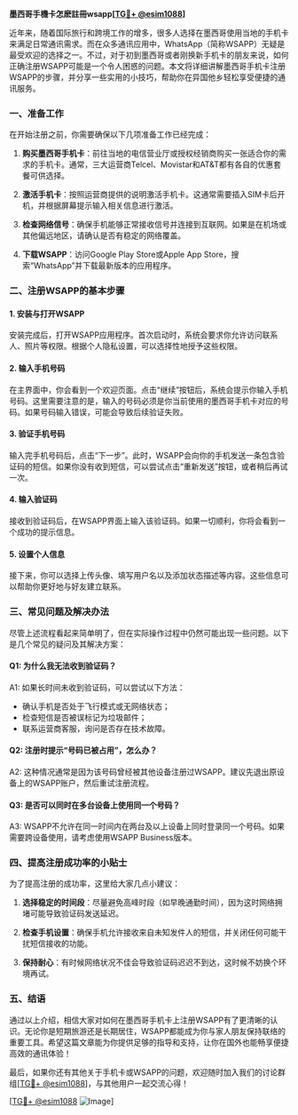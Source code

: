 **墨西哥手機卡怎麽註冊wsapp[[TG💪+ @esim1088](https://t.me/s/esim1088)]**

近年来，随着国际旅行和跨境工作的增多，很多人选择在墨西哥使用当地的手机卡来满足日常通讯需求。而在众多通讯应用中，WhatsApp（简称WSAPP）无疑是最受欢迎的选择之一。不过，对于初到墨西哥或者刚换新手机卡的朋友来说，如何正确注册WSAPP可能是一个令人困惑的问题。本文将详细讲解墨西哥手机卡注册WSAPP的步骤，并分享一些实用的小技巧，帮助你在异国他乡轻松享受便捷的通讯服务。

### 一、准备工作

在开始注册之前，你需要确保以下几项准备工作已经完成：

1. **购买墨西哥手机卡**：前往当地的电信营业厅或授权经销商购买一张适合你的需求的手机卡。通常，三大运营商Telcel、Movistar和AT&T都有各自的优惠套餐可供选择。
   
2. **激活手机卡**：按照运营商提供的说明激活手机卡。这通常需要插入SIM卡后开机，并根据屏幕提示输入相关信息进行激活。

3. **检查网络信号**：确保手机能够正常接收信号并连接到互联网。如果是在机场或其他偏远地区，请确认是否有稳定的网络覆盖。

4. **下载WSAPP**：访问Google Play Store或Apple App Store，搜索“WhatsApp”并下载最新版本的应用程序。

### 二、注册WSAPP的基本步骤

#### 1. 安装与打开WSAPP
安装完成后，打开WSAPP应用程序。首次启动时，系统会要求你允许访问联系人、照片等权限。根据个人隐私设置，可以选择性地授予这些权限。

#### 2. 输入手机号码
在主界面中，你会看到一个欢迎页面。点击“继续”按钮后，系统会提示你输入手机号码。这里需要注意的是，输入的号码必须是你当前使用的墨西哥手机卡对应的号码。如果号码输入错误，可能会导致后续验证失败。

#### 3. 验证手机号码
输入完手机号码后，点击“下一步”。此时，WSAPP会向你的手机发送一条包含验证码的短信。如果你没有收到短信，可以尝试点击“重新发送”按钮，或者稍后再试一次。

#### 4. 输入验证码
接收到验证码后，在WSAPP界面上输入该验证码。如果一切顺利，你将会看到一个成功的提示信息。

#### 5. 设置个人信息
接下来，你可以选择上传头像、填写用户名以及添加状态描述等内容。这些信息可以帮助你更好地与好友建立联系。

### 三、常见问题及解决办法

尽管上述流程看起来简单明了，但在实际操作过程中仍然可能出现一些问题。以下是几个常见的疑问及其解决方案：

#### Q1: 为什么我无法收到验证码？
A1: 如果长时间未收到验证码，可以尝试以下方法：
- 确认手机是否处于飞行模式或无网络状态；
- 检查短信是否被误标记为垃圾邮件；
- 联系运营商客服，询问是否存在技术故障。

#### Q2: 注册时提示“号码已被占用”，怎么办？
A2: 这种情况通常是因为该号码曾经被其他设备注册过WSAPP。建议先退出原设备上的WSAPP账户，然后重试注册流程。

#### Q3: 是否可以同时在多台设备上使用同一个号码？
A3: WSAPP不允许在同一时间内在两台及以上设备上同时登录同一个号码。如果需要跨设备使用，请考虑使用WSAPP Business版本。

### 四、提高注册成功率的小贴士

为了提高注册的成功率，这里给大家几点小建议：

1. **选择稳定的时间段**：尽量避免高峰时段（如早晚通勤时间），因为这时网络拥堵可能导致验证码发送延迟。

2. **检查手机设置**：确保手机允许接收来自未知发件人的短信，并关闭任何可能干扰短信接收的功能。

3. **保持耐心**：有时候网络状况不佳会导致验证码迟迟不到达，这时候不妨换个环境再试。

### 五、结语

通过以上介绍，相信大家对如何在墨西哥手机卡上注册WSAPP有了更清晰的认识。无论你是短期旅游还是长期居住，WSAPP都能成为你与家人朋友保持联络的重要工具。希望这篇文章能为你提供足够的指导和支持，让你在国外也能畅享便捷高效的通讯体验！

最后，如果你还有其他关于手机卡或WSAPP的问题，欢迎随时加入我们的讨论群组[[TG💪+ @esim1088](https://t.me/s/esim1088)]，与其他用户一起交流心得！

[[TG💪+ @esim1088](https://t.me/s/esim1088) ![Image](https://i.postimg.cc/4NQfJmqS/Snipaste-2025-05-13-00-14-12.png)]